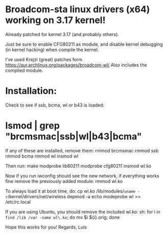 Broadcom-sta linux drivers (x64) working on 3.17 kernel!
===============================================================

Already patched for kernel 3.17 (and probably others).

Just be sure to enable CFG80211 as module, and disable kernel debugging (in kernel hacking) when compile the kernel.

I've used Krejzi (great) patches form https://aur.archlinux.org/packages/broadcom-wl/
Also includes the complied module.

Installation:
============
Check to see if ssb, bcma, wl or b43 is loaded:
# lsmod | grep "brcmsmac\|ssb\|wl\|b43\|bcma"

If any of these are installed, remove them:
rmmod brcmsmac
rmmod ssb
rmmod bcma
rmmod wl
insmod wl

Then run:
make
modprobe lib80211
modprobe cfg80211
insmod wl.ko

Now if you run iwconfig should see the new network, if everything works fine remove the previously added module:
rmmod wl.ko 

To always load it at boot time, do:
cp wl.ko /lib/modules/`uname -r`/kernel/drivers/net/wireless 
depmod -a
echo modeprobe wl >> /etc/rc.local

If you are using Ubuntu, you should remove the included wl.ko:
sh: for i in `find /lib /var -name wl\.ko`; do mv $i ${i}.orig; done

Hope this works for you!
Regards,
Luis

